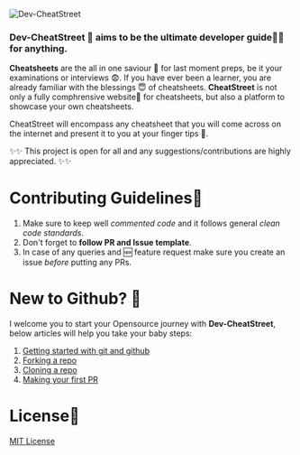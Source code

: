 ![Dev-CheatStreet](https://user-images.githubusercontent.com/55273506/127376116-2da7f365-2bcd-4043-be04-f9f1c56e002c.png)
<!-- ![DEV-CheatStreet](https://user-images.githubusercontent.com/55273506/127422870-4bf1f393-ac9c-4c99-8449-65d334ccf651.gif) -->


### Dev-CheatStreet 🚀 aims to be the ultimate developer guide🐱‍💻 for anything. 

**Cheatsheets** are the all in one saviour 💪 for last moment preps, be it your examinations or interviews 😨‍. If you have ever been a learner, you are already familiar with the blessings 😇 of cheatsheets. **CheatStreet** is not only a fully comphrensive website🚀 for cheatsheets, but also a platform to showcase your own cheatsheets. 

CheatStreet will encompass any cheatsheet that you will come across on the internet and present it to you at your finger tips 🤞. 

✨✨ This project is open for all and any suggestions/contributions are highly appreciated. ✨✨


# Contributing Guidelines📍
1. Make sure to keep well *commented code* and it follows general *clean code standards*.
2.  Don't forget to **follow PR and Issue template**.
3. In case of any queries and 🆕 feature request make sure you create an issue *before* putting any PRs.


# New to Github? 👶
I welcome you to start your Opensource journey with **Dev-CheatStreet**, below articles will help you take your baby steps:

1. [Getting started with git and github](https://towardsdatascience.com/getting-started-with-git-and-github-6fcd0f2d4ac6)
2. [Forking a repo](https://docs.github.com/en/get-started/quickstart/fork-a-repo)
3. [Cloning a repo](https://docs.github.com/en/desktop/contributing-and-collaborating-using-github-desktop/working-with-your-remote-repository-on-github-or-github-enterprise/creating-an-issue-or-pull-request)
4. [Making your first PR](https://opensource.com/article/19/7/create-pull-request-github)


# License📜
[MIT License](https://github.com/iamakkkhil/Dev-CheatStreet/blob/main/LICENSE)

